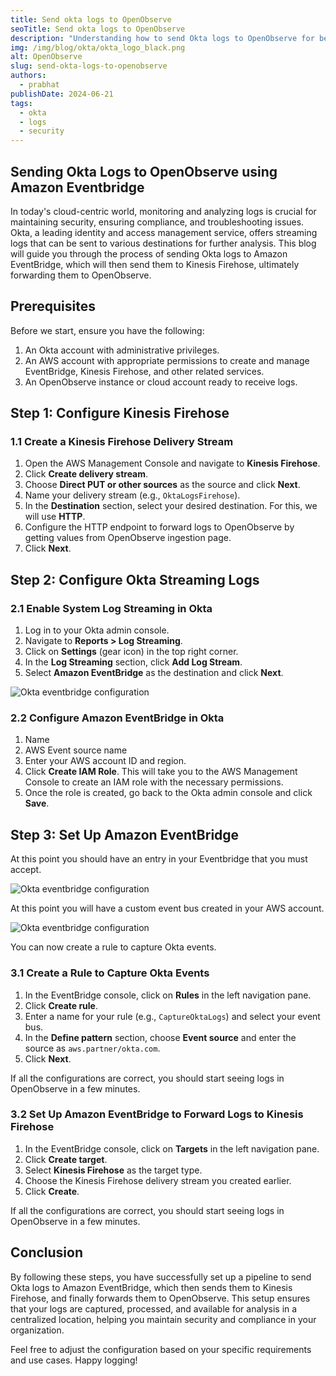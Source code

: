 ```yaml
---
title: Send okta logs to OpenObserve
seoTitle: Send okta logs to OpenObserve
description: "Understanding how to send Okta logs to OpenObserve for better security and observability."
img: /img/blog/okta/okta_logo_black.png
alt: OpenObserve
slug: send-okta-logs-to-openobserve
authors: 
  - prabhat
publishDate: 2024-06-21
tags:
  - okta
  - logs
  - security
---
```


## Sending Okta Logs to OpenObserve using Amazon Eventbridge

In today's cloud-centric world, monitoring and analyzing logs is crucial for maintaining security, ensuring compliance, and troubleshooting issues. Okta, a leading identity and access management service, offers streaming logs that can be sent to various destinations for further analysis. This blog will guide you through the process of sending Okta logs to Amazon EventBridge, which will then send them to Kinesis Firehose, ultimately forwarding them to OpenObserve.

## Prerequisites

Before we start, ensure you have the following:

1. An Okta account with administrative privileges.
2. An AWS account with appropriate permissions to create and manage EventBridge, Kinesis Firehose, and other related services.
3. An OpenObserve instance or cloud account ready to receive logs.


## Step 1: Configure Kinesis Firehose

### 1.1 Create a Kinesis Firehose Delivery Stream

1. Open the AWS Management Console and navigate to **Kinesis Firehose**.
2. Click **Create delivery stream**.
3. Choose **Direct PUT or other sources** as the source and click **Next**.
4. Name your delivery stream (e.g., `OktaLogsFirehose`).
5. In the **Destination** section, select your desired destination. For this, we will use **HTTP**.
6. Configure the HTTP endpoint to forward logs to OpenObserve by getting values from OpenObserve ingestion page.
7. Click **Next**.


## Step 2: Configure Okta Streaming Logs

### 2.1 Enable System Log Streaming in Okta

1. Log in to your Okta admin console.
2. Navigate to **Reports > Log Streaming**.
3. Click on **Settings** (gear icon) in the top right corner.
4. In the **Log Streaming** section, click **Add Log Stream**.
5. Select **Amazon EventBridge** as the destination and click **Next**.

![Okta eventbridge configuration](/img/blog/okta/okta1.png)


### 2.2 Configure Amazon EventBridge in Okta

1. Name
1. AWS Event source name
1. Enter your AWS account ID and region.
1. Click **Create IAM Role**. This will take you to the AWS Management Console to create an IAM role with the necessary permissions.
1. Once the role is created, go back to the Okta admin console and click **Save**.

## Step 3: Set Up Amazon EventBridge

At this point you should have an entry in your Eventbridge that you must accept.

![Okta eventbridge configuration](/img/blog/okta/eventbridge1.png)

At this point you will have a custom event bus created in your AWS account. 

![Okta eventbridge configuration](/img/blog/okta/okta_event_bus.png)

You can now create a rule to capture Okta events.


### 3.1 Create a Rule to Capture Okta Events

1. In the EventBridge console, click on **Rules** in the left navigation pane.
2. Click **Create rule**.
3. Enter a name for your rule (e.g., `CaptureOktaLogs`) and select your event bus.
4. In the **Define pattern** section, choose **Event source** and enter the source as `aws.partner/okta.com`.
5. Click **Next**.

If all the configurations are correct, you should start seeing logs in OpenObserve in a few minutes.

### 3.2 Set Up Amazon EventBridge to Forward Logs to Kinesis Firehose

1. In the EventBridge console, click on **Targets** in the left navigation pane.
2. Click **Create target**.
3. Select **Kinesis Firehose** as the target type.
4. Choose the Kinesis Firehose delivery stream you created earlier.
5. Click **Create**.

If all the configurations are correct, you should start seeing logs in OpenObserve in a few minutes.

## Conclusion

By following these steps, you have successfully set up a pipeline to send Okta logs to Amazon EventBridge, which then sends them to Kinesis Firehose, and finally forwards them to OpenObserve. This setup ensures that your logs are captured, processed, and available for analysis in a centralized location, helping you maintain security and compliance in your organization.

Feel free to adjust the configuration based on your specific requirements and use cases. Happy logging!
